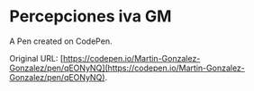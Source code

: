 # Percepciones iva GM

A Pen created on CodePen.

Original URL: [https://codepen.io/Martin-Gonzalez-Gonzalez/pen/qEONyNQ](https://codepen.io/Martin-Gonzalez-Gonzalez/pen/qEONyNQ).

